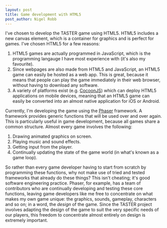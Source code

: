 ```yaml
---
layout: post
title: Game development with HTML5
post_author: Nigel Robb
---
```

I've chosen to develop the TASTER game using HTML5. HTML5 includes a new canvas element, which is a container for graphics and is perfect for games. I've chosen HTML5 for a few reasons:

1. HTML5 games are actually programmed in JavaScript, which is the programming langauge I have most experience with (it's also my favourite).
2. Since webpages are also made from HTML5 and JavaScript, an HTML5 game can easily be hosted as a web app. This is great, because it means that people can play the game immediately in their web browser, without having to download any software.
3. A variety of platforms exist (e.g. [CocoonJS](https://www.ludei.com/cocoonjs/)) which can deploy HTML5 applications on mobile devices, meaning that an HTML5 game can easily be converted into an almost native application for iOS or Android.

Currently, I'm developing the game using the [Phaser](http://phaser.io/) framework. A framework provides generic functions that will be used over and over again. This is particularly useful in game development, because all games share a common structure. Almost every game involves the following:

1. Drawing animated graphics on screen.
2. Playing music and sound effects.
3. Getting input from the player.
4. Continually updating the state of the game world (in what's known as a game loop).

So rather than every game developer having to start from scratch by programming these functions, why not make use of tried and tested frameworks that already do these things? This isn't cheating; it's good software engineering practice. Phaser, for example, has a team of contributors who are continually developing and testing these core functions, leaving game developers like me free to concentrate on what makes my own game unique: the graphics, sounds, gameplay, characters and so on; in a word, the *design* of the game. Since the TASTER project involves adapting the design of the game to suit the very specific needs of our players, this freedom to concentrate almost entirely on design is extremely important.
